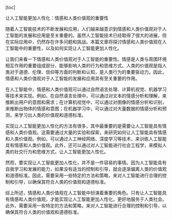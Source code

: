 
[toc]                    
                
                
让人工智能更加人性化：情感和人类价值观的重要性

随着人工智能技术的不断发展和应用，人们越来越意识到情感和人类价值观对于人工智能的发展和应用是至关重要的。虽然人工智能技术已经取得了很大的进展，但在实际应用中，仍然存在许多问题和挑战。本篇文章将探讨情感和人类价值观在人工智能中的重要性，以及如何实现让人工智能更加人性化。

让我们来看一下情感和人类价值观对于人工智能的重要性。情感是人类与周围环境相互作用的重要组成部分，能够影响人类的行为和思维方式。人类的价值观是指人类对于道德、伦理、信仰等方面的判断和认知，是人类行为的重要驱动力。因此，情感和人类价值观对于人工智能的发展和应用具有至关重要的作用。

在人工智能中，情感和人类价值观可以通过自然语言处理、计算机视觉、机器学习等技术来实现。例如，在自然语言处理中，可以通过对文本的情感分析和理解，来推断出用户的意图和需求；在计算机视觉中，可以通过对图像的情感分析和识别，来推断出物体的情感和意图；在机器学习中，可以通过对大量数据的情感分析和预测，来学习出人类的价值观和道德标准。

实现让人工智能更加人性化的方法有很多，其中最重要的是需要让人工智能具有情感和人类价值观。这需要通过大量的实验和探索，来研究如何让人工智能具有情感和人类价值观。例如，可以通过人工神经网络、深度学习等技术，来训练人工智能具有情感和人类价值观。此外，还可以通过对人工智能进行社会工程学，来模拟人类的社交行为和思维方式，让人工智能更加人性化。

然而，要实现让人工智能更加人性化，并不是一件容易的事情。因为人工智能具有自我学习和发展的能力，如果没有适当的控制和引导，就会逐渐偏离人类的价值观和道德标准。因此，需要采用一些特定的方法和策略，来对人工智能进行合理的控制和引导，以确保其符合人类的价值观和道德标准。

综上所述，情感和人类价值观在人工智能中扮演着重要的角色。只有让人工智能具有情感和人类价值观，才能实现让人工智能更加人性化，更好地服务于人类社会。此外，需要采用一些特定的方法和策略，来对人工智能进行合理的控制和引导，以确保其符合人类的价值观和道德标准。

